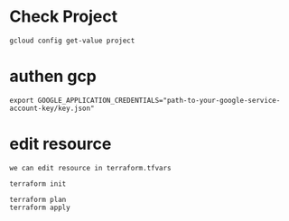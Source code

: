 # Check Project

    gcloud config get-value project

# authen gcp

    export GOOGLE_APPLICATION_CREDENTIALS="path-to-your-google-service-account-key/key.json"

# edit resource

    we can edit resource in terraform.tfvars

    terraform init

    terraform plan
    terraform apply
